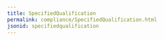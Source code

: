 ```yaml
---
title: SpecifiedQualification
permalink: compliance/SpecifiedQualification.html
jsonid: specifiedqualification
---
```

